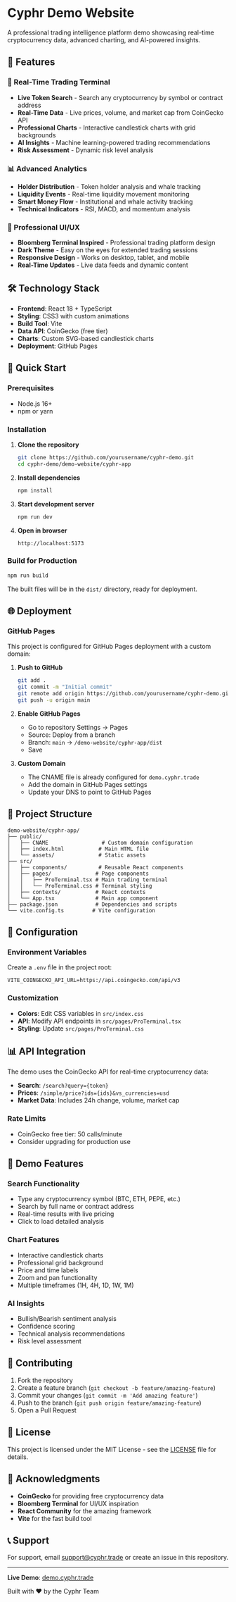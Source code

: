 # Cyphr Demo Website

A professional trading intelligence platform demo showcasing real-time cryptocurrency data, advanced charting, and AI-powered insights.

## 🌟 Features

### 🚀 Real-Time Trading Terminal
- **Live Token Search** - Search any cryptocurrency by symbol or contract address
- **Real-Time Data** - Live prices, volume, and market cap from CoinGecko API
- **Professional Charts** - Interactive candlestick charts with grid backgrounds
- **AI Insights** - Machine learning-powered trading recommendations
- **Risk Assessment** - Dynamic risk level analysis

### 📊 Advanced Analytics
- **Holder Distribution** - Token holder analysis and whale tracking
- **Liquidity Events** - Real-time liquidity movement monitoring
- **Smart Money Flow** - Institutional and whale activity tracking
- **Technical Indicators** - RSI, MACD, and momentum analysis

### 🎨 Professional UI/UX
- **Bloomberg Terminal Inspired** - Professional trading platform design
- **Dark Theme** - Easy on the eyes for extended trading sessions
- **Responsive Design** - Works on desktop, tablet, and mobile
- **Real-Time Updates** - Live data feeds and dynamic content

## 🛠️ Technology Stack

- **Frontend**: React 18 + TypeScript
- **Styling**: CSS3 with custom animations
- **Build Tool**: Vite
- **Data API**: CoinGecko (free tier)
- **Charts**: Custom SVG-based candlestick charts
- **Deployment**: GitHub Pages

## 🚀 Quick Start

### Prerequisites
- Node.js 16+ 
- npm or yarn

### Installation

1. **Clone the repository**
   ```bash
   git clone https://github.com/yourusername/cyphr-demo.git
   cd cyphr-demo/demo-website/cyphr-app
   ```

2. **Install dependencies**
   ```bash
   npm install
   ```

3. **Start development server**
   ```bash
   npm run dev
   ```

4. **Open in browser**
   ```
   http://localhost:5173
   ```

### Build for Production

```bash
npm run build
```

The built files will be in the `dist/` directory, ready for deployment.

## 🌐 Deployment

### GitHub Pages

This project is configured for GitHub Pages deployment with a custom domain:

1. **Push to GitHub**
   ```bash
   git add .
   git commit -m "Initial commit"
   git remote add origin https://github.com/yourusername/cyphr-demo.git
   git push -u origin main
   ```

2. **Enable GitHub Pages**
   - Go to repository Settings → Pages
   - Source: Deploy from a branch
   - Branch: `main` → `/demo-website/cyphr-app/dist`
   - Save

3. **Custom Domain**
   - The CNAME file is already configured for `demo.cyphr.trade`
   - Add the domain in GitHub Pages settings
   - Update your DNS to point to GitHub Pages

## 📁 Project Structure

```
demo-website/cyphr-app/
├── public/
│   ├── CNAME                 # Custom domain configuration
│   ├── index.html           # Main HTML file
│   └── assets/              # Static assets
├── src/
│   ├── components/          # Reusable React components
│   ├── pages/              # Page components
│   │   ├── ProTerminal.tsx # Main trading terminal
│   │   └── ProTerminal.css # Terminal styling
│   ├── contexts/           # React contexts
│   └── App.tsx             # Main app component
├── package.json            # Dependencies and scripts
└── vite.config.ts         # Vite configuration
```

## 🔧 Configuration

### Environment Variables

Create a `.env` file in the project root:

```env
VITE_COINGECKO_API_URL=https://api.coingecko.com/api/v3
```

### Customization

- **Colors**: Edit CSS variables in `src/index.css`
- **API**: Modify API endpoints in `src/pages/ProTerminal.tsx`
- **Styling**: Update `src/pages/ProTerminal.css`

## 📊 API Integration

The demo uses the CoinGecko API for real-time cryptocurrency data:

- **Search**: `/search?query={token}`
- **Prices**: `/simple/price?ids={ids}&vs_currencies=usd`
- **Market Data**: Includes 24h change, volume, market cap

### Rate Limits
- CoinGecko free tier: 50 calls/minute
- Consider upgrading for production use

## 🎯 Demo Features

### Search Functionality
- Type any cryptocurrency symbol (BTC, ETH, PEPE, etc.)
- Search by full name or contract address
- Real-time results with live pricing
- Click to load detailed analysis

### Chart Features
- Interactive candlestick charts
- Professional grid background
- Price and time labels
- Zoom and pan functionality
- Multiple timeframes (1H, 4H, 1D, 1W, 1M)

### AI Insights
- Bullish/Bearish sentiment analysis
- Confidence scoring
- Technical analysis recommendations
- Risk level assessment

## 🤝 Contributing

1. Fork the repository
2. Create a feature branch (`git checkout -b feature/amazing-feature`)
3. Commit your changes (`git commit -m 'Add amazing feature'`)
4. Push to the branch (`git push origin feature/amazing-feature`)
5. Open a Pull Request

## 📄 License

This project is licensed under the MIT License - see the [LICENSE](LICENSE) file for details.

## 🙏 Acknowledgments

- **CoinGecko** for providing free cryptocurrency data
- **Bloomberg Terminal** for UI/UX inspiration
- **React Community** for the amazing framework
- **Vite** for the fast build tool

## 📞 Support

For support, email support@cyphr.trade or create an issue in this repository.

---

**Live Demo**: [demo.cyphr.trade](https://demo.cyphr.trade)

Built with ❤️ by the Cyphr Team 